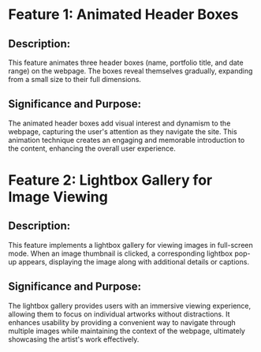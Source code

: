 # Feature 1: Animated Header Boxes
## Description: 
This feature animates three header boxes (name, portfolio title, and date range) on the webpage. The boxes reveal themselves gradually, expanding from a small size to their full dimensions.
## Significance and Purpose: 
The animated header boxes add visual interest and dynamism to the webpage, capturing the user's attention as they navigate the site. This animation technique creates an engaging and memorable introduction to the content, enhancing the overall user experience.

# Feature 2: Lightbox Gallery for Image Viewing</h2>
## Description: 
This feature implements a lightbox gallery for viewing images in full-screen mode. When an image thumbnail is clicked, a corresponding lightbox pop-up appears, displaying the image along with additional details or captions.
## Significance and Purpose: 
The lightbox gallery provides users with an immersive viewing experience, allowing them to focus on individual artworks without distractions. It enhances usability by providing a convenient way to navigate through multiple images while maintaining the context of the webpage, ultimately showcasing the artist's work effectively.
 
